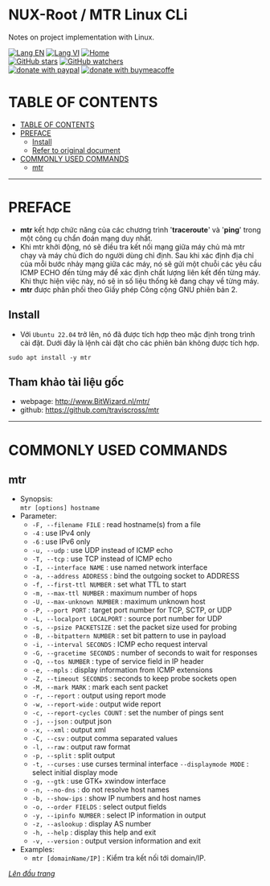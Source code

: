 # NUX-Root / MTR Linux CLi
Notes on project implementation with Linux.

[![Lang EN](https://img.shields.io/badge/lang-en-yellow)](Mtr-CLi.md)
[![Lang VI](https://img.shields.io/badge/lang-vi-green)](Mtr-CLi.vi.md)
[![Home](https://img.shields.io/badge/Main-blue)](../README.md)<br/>
[![GitHub stars](https://img.shields.io/github/stars/quachdoduy/NUX-Root?logo=GitHub&style=flat&color=red)](https://github.com/quachdoduy/NUX-Root/stargazers)
[![GitHub watchers](https://img.shields.io/github/watchers/quachdoduy/NUX-Root?logo=GitHub&style=flat&color=blue)](https://github.com/quachdoduy/NUX-Root/watchers)<br/>
[![donate with paypal](https://img.shields.io/badge/Like_it%3F-Donate!-green?logo=githubsponsors&logoColor=orange&style=flat)](https://paypal.me/quachdoduy)
[![donate with buymeacoffe](https://img.shields.io/badge/Like_it%3F-Donate!-blue?logo=githubsponsors&logoColor=orange&style=flat)](https://buymeacoffee.com/quachdoduy)

# TABLE OF CONTENTS
- [TABLE OF CONTENTS](#table-of-contents)
- [PREFACE](#preface)
    - [Install](#install)
    - [Refer to original document](#tham-khảo-tài-liệu-gốc)
- [COMMONLY USED COMMANDS](#commonly-used-commands)
    - [mtr](#mtr)

---

# PREFACE
- **mtr** kết hợp chức năng của các chương trình '**traceroute**' và '**ping**' trong một công cụ chẩn đoán mạng duy nhất.
- Khi mtr khởi động, nó sẽ điều tra kết nối mạng giữa máy chủ mà mtr chạy và máy chủ đích do người dùng chỉ định. Sau khi xác định địa chỉ của mỗi bước nhảy mạng giữa các máy, nó sẽ gửi một chuỗi các yêu cầu ICMP ECHO đến từng máy để xác định chất lượng liên kết đến từng máy. Khi thực hiện việc này, nó sẽ in số liệu thống kê đang chạy về từng máy.
- **mtr** được phân phối theo Giấy phép Công cộng GNU phiên bản 2.

## Install
- Với `Ubuntu 22.04` trở lên, nó đã được tích hợp theo mặc định trong trình cài đặt. Dưới đây là lệnh cài đặt cho các phiên bản không được tích hợp.
```
sudo apt install -y mtr
```

## Tham khảo tài liệu gốc
- webpage: http://www.BitWizard.nl/mtr/
- github: https://github.com/traviscross/mtr

---

# COMMONLY USED COMMANDS

## mtr
- Synopsis:<br>
    `mtr [options] hostname`<br>
- Parameter:
    * `-F, --filename FILE`       : read hostname(s) from a file
    * `-4`                        : use IPv4 only
    * `-6`                        : use IPv6 only
    * `-u, --udp`                 : use UDP instead of ICMP echo
    * `-T, --tcp`                 : use TCP instead of ICMP echo
    * `-I, --interface NAME`      : use named network interface
    * `-a, --address ADDRESS`     : bind the outgoing socket to ADDRESS
    * `-f, --first-ttl NUMBER`    : set what TTL to start
    * `-m, --max-ttl NUMBER`      : maximum number of hops
    * `-U, --max-unknown NUMBER`  : maximum unknown host
    * `-P, --port PORT`           : target port number for TCP, SCTP, or UDP
    * `-L, --localport LOCALPORT` : source port number for UDP
    * `-s, --psize PACKETSIZE`    : set the packet size used for probing
    * `-B, --bitpattern NUMBER`   : set bit pattern to use in payload
    * `-i, --interval SECONDS`    : ICMP echo request interval
    * `-G, --gracetime SECONDS`   : number of seconds to wait for responses
    * `-Q, --tos NUMBER`          : type of service field in IP header
    * `-e, --mpls`                : display information from ICMP extensions
    * `-Z, --timeout SECONDS`     : seconds to keep probe sockets open
    * `-M, --mark MARK`           : mark each sent packet
    * `-r, --report`              : output using report mode
    * `-w, --report-wide`         : output wide report
    * `-c, --report-cycles COUNT` : set the number of pings sent
    * `-j, --json`                : output json
    * `-x, --xml`                 : output xml
    * `-C, --csv`                 : output comma separated values
    * `-l, --raw`                 : output raw format
    * `-p, --split`               : split output
    * `-t, --curses`              : use curses terminal interface
          `--displaymode MODE`    : select initial display mode
    * `-g, --gtk`                 : use GTK+ xwindow interface
    * `-n, --no-dns`              : do not resolve host names
    * `-b, --show-ips`            : show IP numbers and host names
    * `-o, --order FIELDS`        : select output fields
    * `-y, --ipinfo NUMBER`       : select IP information in output
    * `-z, --aslookup`            : display AS number
    * `-h, --help`                : display this help and exit
    * `-v, --version`             : output version information and exit
- Examples:
    - `mtr [domainName/IP]` : Kiểm tra kết nối tới domain/IP.

*[Lên đầu trang](#nux-root--mtr-linux-cli)*